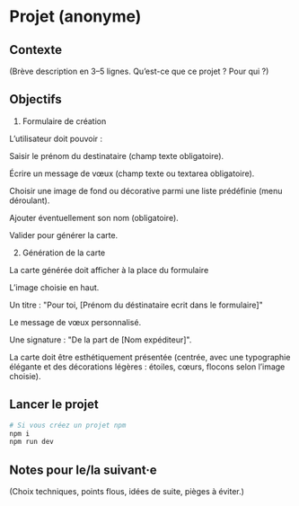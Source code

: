 # Projet (anonyme)

## Contexte
(Brève description en 3–5 lignes. Qu’est-ce que ce projet ? Pour qui ?)

## Objectifs
1. Formulaire de création

L’utilisateur doit pouvoir :

Saisir le prénom du destinataire (champ texte obligatoire).

Écrire un message de vœux (champ texte ou textarea obligatoire).

Choisir une image de fond ou décorative parmi une liste prédéfinie (menu déroulant).

Ajouter éventuellement son nom (obligatoire).

Valider pour générer la carte.

2. Génération de la carte

La carte générée doit afficher à la place du formulaire

L’image choisie en haut.

Un titre : "Pour toi, [Prénom du déstinataire ecrit dans le formulaire]"

Le message de vœux personnalisé.

Une signature : "De la part de [Nom expéditeur]".

La carte doit être esthétiquement présentée (centrée, avec une typographie élégante et des décorations légères : étoiles, cœurs, flocons selon l’image choisie).

## Lancer le projet
```bash
# Si vous créez un projet npm
npm i
npm run dev
```

## Notes pour le/la suivant·e
(Choix techniques, points flous, idées de suite, pièges à éviter.)

